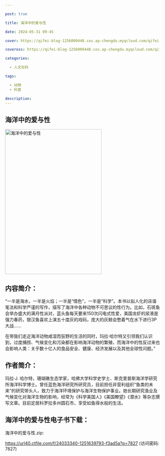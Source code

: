 ```yaml
---

post: true

title: 海洋中的爱与性

date: 2024-05-31 09:45

cover: https://qifei-blog-1256009448.cos.ap-chengdu.myqcloud.com/qifei-blog/s29495226.jpg

coveross: https://qifei-blog-1256009448.cos.ap-chengdu.myqcloud.com/qifei-blog/s29495226.jpg

categories:

  - 人文社科

tags:

  - 动物
  - 科普

description:
---
```


## 海洋中的爱与性

<img alt="海洋中的爱与性" class="aligncenter loading" data-was-processed="true" decoding="async" fetchpriority="high" height="471" src="https://qifei-blog-1256009448.cos.ap-chengdu.myqcloud.com/qifei-blog/s29495226.jpg" style="cursor: zoom-in;" width="314"/>

## 内容简介：

“一半是海水，一半是火焰；一半是“情色”，一半是“科学”。本书以拟人化的诙谐笔法和科学严谨的写作，描写了海洋中各种动物不可思议的性行为。比如，石斑鱼会举办盛大的满月性派对，蓝头鱼每天要来150次闪电式性爱，美国龙虾的尿液是强力春药，银汉鱼喜欢上演五十度灰的戏码，庞大的灰鲸会憋着气在水下进行3P大战……

在带我们走近海洋动物咸湿而狂野的生活的同时，玛拉·哈尔特又引领我们认识到，过度捕捞、气候变化和污染都在影响海洋动物的繁殖，而海洋中的性反过来也会影响人类：关乎数十亿人的食品安全、健康、经济发展以及其他全球性问题。”

## 作者简介：

玛拉·J. 哈尔特，珊瑚礁生态学家，哈佛大学科学史学士、斯克里普斯海洋学研究所海洋科学博士。曾任蓝色海洋研究所研究员，目前担任非营利组织“鱼类的未来”的研究带头人，致力于海洋环境保护与海洋生物保护事业。她长期研究渔业及气候变化对海洋生物的影响，经常为《科学美国人》《美国瞭望》《潜水》等杂志撰写文章。目前定居科罗拉多州圆石市，享受如鱼得水般的生活。

## 海洋中的爱与性电子书下载：

海洋中的爱与性.zip: 

https://url40.ctfile.com/f/24033340-1251639793-f3ad5a?p=7827 (访问密码: 7827)
